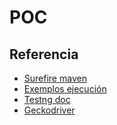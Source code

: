 # POC

## Referencia

* [Surefire maven](
http://maven.apache.org/surefire/maven-surefire-plugin/examples/testng.html)
* [Exemplos ejecución](https://www.mkyong.com/unittest/testng-tutorial-5-suite-test/)
* [Testng doc](http://testng.org/doc/documentation-main.html#testng-xml)
* [Geckodriver](https://gist.github.com/cgoldberg/4097efbfeb40adf698a7d05e75e0ff51) 